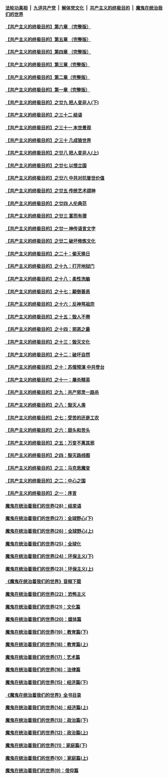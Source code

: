 ####  [法轮功真相](../../../../basic/blob/master/README.md?t=06192002) &nbsp;|&nbsp; [九评共产党](../../../../9ping.md/blob/master/README.md?t=06192002) &nbsp;|&nbsp; [解体党文化](../../../../jtdwh.md/blob/master/README.md?t=06192002)  &nbsp;|&nbsp; [共产主义的终极目的](../../../../gczydzjmd.md/blob/master/README.md?t=06192002) &nbsp;|&nbsp; [魔鬼在统治我们的世界](../../../../mgztzwmdsj.md/blob/master/README.md?t=06192002) 

#### [【共产主义的终极目的】第六章 （完整版）](../pages/nsc422/n11428913.md?t=06192002) 

#### [【共产主义的终极目的】第五章 （完整版）](../pages/nsc422/n11428912.md?t=06192002) 

#### [【共产主义的终极目的】第四章 （完整版）](../pages/nsc422/n11428907.md?t=06192002) 

#### [【共产主义的终极目的】第三章（完整版）](../pages/nsc422/n11428848.md?t=06192002) 

#### [【共产主义的终极目的】第二章（完整版）](../pages/nsc422/n11428831.md?t=06192002) 

#### [【共产主义的终极目的】第一章（完整版）](../pages/nsc422/n11417651.md?t=06192002) 

#### [【共产主义的终极目的】之廿九 把人变非人(下)](../pages/nsc422/n11344140.md?t=06192002) 

#### [【共产主义的终极目的】之三十二 结语](../pages/nsc422/n11360535.md?t=06192002) 

#### [【共产主义的终极目的】之三十一 末世景观](../pages/nsc422/n11351129.md?t=06192002) 

#### [【共产主义的终极目的】之三十 几成狼世界](../pages/nsc422/n11348280.md?t=06192002) 

#### [【共产主义的终极目的】之廿八 把人变非人(上)](../pages/nsc422/n11340492.md?t=06192002) 

#### [【共产主义的终极目的】之廿七 以恨立国](../pages/nsc422/n11336944.md?t=06192002) 

#### [【共产主义的终极目的】之廿六 中共对抗普世价值](../pages/nsc422/n11324785.md?t=06192002) 

#### [【共产主义的终极目的】之廿五 传统艺术颂神](../pages/nsc422/n11296396.md?t=06192002) 

#### [【共产主义的终极目的】之廿四 人伦典范](../pages/nsc422/n11296397.md?t=06192002) 

#### [【共产主义的终极目的】之廿三 富而有德](../pages/nsc422/n11283598.md?t=06192002) 

#### [【共产主义的终极目的】之廿一 神传语言文字](../pages/nsc422/n11263265.md?t=06192002) 

#### [【共产主义的终极目的】之廿二 破坏修炼文化](../pages/nsc422/n11245728.md?t=06192002) 

#### [【共产主义的终极目的】之二十：偷天换日](../pages/nsc422/n11238846.md?t=06192002) 

#### [【共产主义的终极目的】之十九：打开地狱门](../pages/nsc422/n11206376.md?t=06192002) 

#### [【共产主义的终极目的】之十八：柔性洗脑](../pages/nsc422/n11199994.md?t=06192002) 

#### [【共产主义的终极目的】之十七：颠倒善恶](../pages/nsc422/n11179782.md?t=06192002) 

#### [【共产主义的终极目的】之十六：反神骂祖宗](../pages/nsc422/n11166798.md?t=06192002) 

#### [【共产主义的终极目的】之十五：毁人不倦](../pages/nsc422/n11166792.md?t=06192002) 

#### [【共产主义的终极目的】之十四：邪恶之最](../pages/nsc422/n11150249.md?t=06192002) 

#### [【共产主义的终极目的】之十三：毁灭文化](../pages/nsc422/n11135227.md?t=06192002) 

#### [【共产主义的终极目的】之十二：破坏自然](../pages/nsc422/n11135214.md?t=06192002) 

#### [【共产主义的终极目的】之十：苏俄预演 中共登台](../pages/nsc422/n11118424.md?t=06192002) 

#### [【共产主义的终极目的】之十一：屠杀精英](../pages/nsc422/n11118442.md?t=06192002) 

#### [【共产主义的终极目的】之九：共产邪灵一路杀](../pages/nsc422/n11114139.md?t=06192002) 

#### [【共产主义的终极目的】之八：毁灭人类](../pages/nsc422/n11108503.md?t=06192002) 

#### [【共产主义的终极目的】之七：受苦的还是工农](../pages/nsc422/n11101809.md?t=06192002) 

#### [【共产主义的终极目的】之六：甜头和苦头](../pages/nsc422/n11096971.md?t=06192002) 

#### [【共产主义的终极目的】之五：万变不离其邪](../pages/nsc422/n11091285.md?t=06192002) 

#### [【共产主义的终极目的】之四：毁灭路线图](../pages/nsc422/n11086284.md?t=06192002) 

#### [【共产主义的终极目的】之三：马克思魔变](../pages/nsc422/n11061941.md?t=06192002) 

#### [【共产主义的终极目的】之二：中心之国](../pages/nsc422/n11047728.md?t=06192002) 

#### [【共产主义的终极目的】之一：序言](../pages/nsc422/n11086077.md?t=06192002) 

#### [魔鬼在统治着我们的世界(28)：结束语](../pages/nsc422/n10936246.md?t=06192002) 

#### [魔鬼在统治着我们的世界(27)：全球野心(下)](../pages/nsc422/n10928319.md?t=06192002) 

#### [魔鬼在统治着我们的世界(26)：全球野心(上)](../pages/nsc422/n10900318.md?t=06192002) 

#### [魔鬼在统治着我们的世界(25)：全球化](../pages/nsc422/n10788205.md?t=06192002) 

#### [魔鬼在统治着我们的世界(24)：环保主义(下)](../pages/nsc422/n10695307.md?t=06192002) 

#### [魔鬼在统治着我们的世界(23)：环保主义(上)](../pages/nsc422/n10688613.md?t=06192002) 

#### [《魔鬼在统治着我们的世界》音频下载](../pages/nsc422/n10635553.md?t=06192002) 

#### [魔鬼在统治着我们的世界(22)：恐怖主义](../pages/nsc422/n10614727.md?t=06192002) 

#### [魔鬼在统治着我们的世界(21)：文化篇](../pages/nsc422/n10597706.md?t=06192002) 

#### [魔鬼在统治着我们的世界(20)：媒体篇](../pages/nsc422/n10586579.md?t=06192002) 

#### [魔鬼在统治着我们的世界(19)：教育篇(下)](../pages/nsc422/n10564808.md?t=06192002) 

#### [魔鬼在统治着我们的世界(18)：教育篇(上)](../pages/nsc422/n10526970.md?t=06192002) 

#### [魔鬼在统治着我们的世界(17)：艺术篇](../pages/nsc422/n10499093.md?t=06192002) 

#### [魔鬼在统治着我们的世界(16)：法律篇](../pages/nsc422/n10485969.md?t=06192002) 

#### [魔鬼在统治着我们的世界(15)：经济篇(下)](../pages/nsc422/n10469975.md?t=06192002) 

#### [《魔鬼在统治着我们的世界》全书目录](../pages/nsc422/n10464261.md?t=06192002) 

#### [魔鬼在统治着我们的世界(14)：经济篇(上)](../pages/nsc422/n10457370.md?t=06192002) 

#### [魔鬼在统治着我们的世界(13)：政治篇(下)](../pages/nsc422/n10448270.md?t=06192002) 

#### [魔鬼在统治着我们的世界(12)：政治篇(上)](../pages/nsc422/n10444576.md?t=06192002) 

#### [魔鬼在统治着我们的世界(11)：家庭篇(下)](../pages/nsc422/n10440961.md?t=06192002) 

#### [魔鬼在统治着我们的世界(10)：家庭篇(上)](../pages/nsc422/n10435448.md?t=06192002) 

#### [魔鬼在统治着我们的世界(9)：信仰篇](../pages/nsc422/n10432159.md?t=06192002) 


